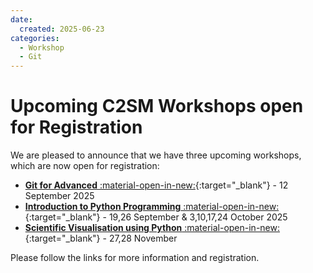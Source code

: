 ```yaml
---
date:
  created: 2025-06-23
categories:
  - Workshop
  - Git
---
```


# Upcoming C2SM Workshops open for Registration

We are pleased to announce that we have three upcoming workshops, which are now open for registration:

- [**Git for Advanced** :material-open-in-new:](https://c2sm.ethz.ch/education/technical-training/c2sm-git-advanced-workshop-2025.html){:target="_blank"} - 12 September 2025
- [**Introduction to Python Programming** :material-open-in-new:](https://c2sm.ethz.ch/education/technical-training/introduction-to-python-2025.html){:target="_blank"} - 19,26 September & 3,10,17,24 October 2025
- [**Scientific Visualisation using Python** :material-open-in-new:](https://c2sm.ethz.ch/education/technical-training/python-visualisation-2025.html){:target="_blank"} - 27,28 November

Please follow the links for more information and registration.